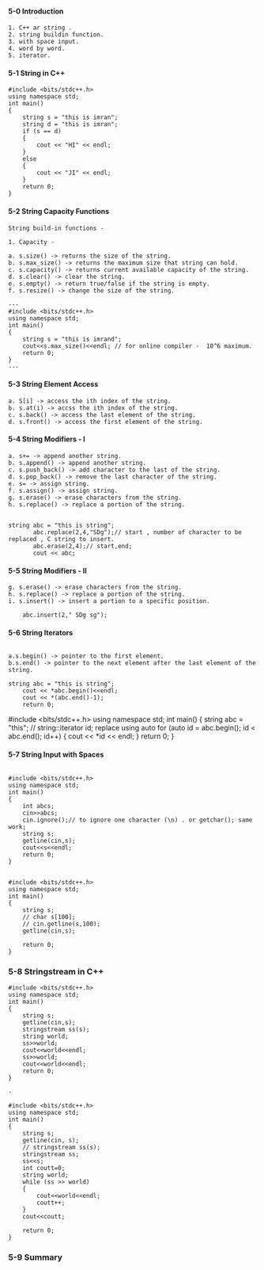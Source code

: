 #### 5-0 Introduction
```
1. C++ ar string .
2. string buildin function.
3. with space input.
4. word by word. 
5. iterator.

```
#### 5-1 String in C++

```
#include <bits/stdc++.h>
using namespace std;
int main()
{
    string s = "this is imran";
    string d = "this is imran";
    if (s == d)
    {
        cout << "HI" << endl;
    }
    else
    {
        cout << "JI" << endl;
    }
    return 0;
}

```
#### 5-2 String Capacity Functions
```
String build-in functions - 

1. Capacity - 

a. s.size() -> returns the size of the string.
b. s.max_size() -> returns the maximum size that string can hold.
c. s.capacity() -> returns current available capacity of the string.
d. s.clear() -> clear the string.
e. s.empty() -> return true/false if the string is empty.
f. s.resize() -> change the size of the string.

---
#include <bits/stdc++.h>
using namespace std;
int main()
{
    string s = "this is imrand";
    cout<<s.max_size()<<endl; // for online compiler -  10^6 maximum.
    return 0;
}
---

```
#### 5-3 String Element Access
```
a. S[i] -> access the ith index of the string.
b. s.at(i) -> accss the ith index of the string.
c. s.back() -> access the last element of the string.
d. s.front() -> access the first element of the string. 

```

#### 5-4 String Modifiers - I
```
a. s+= -> append another string.
b. s.append() -> append another string.
c. s.push_back() -> add character to the last of the string.
d. s.pop_back() -> remove the last character of the string.
e. s= -> assign string.
f. s.assign() -> assign string.
g. s.erase() -> erase characters from the string.
h. s.replace() -> replace a portion of the string. 


string abc = "this is string";
       abc.replace(2,4,"SDg");// start , number of character to be replaced , C string to insert.
       abc.erase(2,4);// start,end;
       cout << abc;

```

#### 5-5 String Modifiers - II
```
g. s.erase() -> erase characters from the string.
h. s.replace() -> replace a portion of the string. 
i. s.insert() -> insert a portion to a specific position.

    abc.insert(2," SDg sg");

```
#### 5-6 String Iterators
```

a.s.begin() -> pointer to the first element.
b.s.end() -> pointer to the next element after the last element of the string.

string abc = "this is string";
    cout << *abc.begin()<<endl;
    cout << *(abc.end()-1);
    return 0;

```


#include <bits/stdc++.h>
using namespace std;
int main()
{
    string abc = "this";
    // string::iterator id; replace using auto
    for (auto id = abc.begin(); id < abc.end(); id++)
    {
        cout << *id << endl;
    }
    return 0;
}


#### 5-7 String Input with Spaces

```

#include <bits/stdc++.h>
using namespace std;
int main()
{
    int abcs;
    cin>>abcs;
    cin.ignore();// to ignore one character (\n) . or getchar(); same work;
    string s;
    getline(cin,s);
    cout<<s<<endl;
    return 0;
}


#include <bits/stdc++.h>
using namespace std;
int main()
{
    string s;
    // char s[100];
    // cin.getline(s,100);
    getline(cin,s);

    return 0;
}

```

### 5-8 Stringstream in C++
```
#include <bits/stdc++.h>
using namespace std;
int main()
{
    string s;
    getline(cin,s);
    stringstream ss(s);
    string world;
    ss>>world;
    cout<<world<<endl;
    ss>>world;
    cout<<world<<endl;
    return 0;
}

-

#include <bits/stdc++.h>
using namespace std;
int main()
{
    string s;
    getline(cin, s);
    // stringstream ss(s); 
    stringstream ss;
    ss<<s;
    int coutt=0;
    string world;
    while (ss >> world)
    {
        cout<<world<<endl;
        coutt++;
    }
    cout<<coutt;

    return 0;
}

```

### 5-9 Summary
```


```